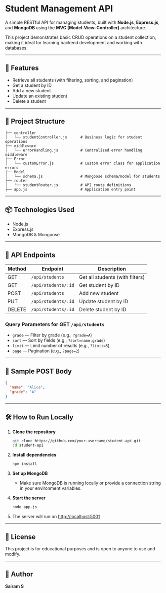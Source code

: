 # Student Management API

A simple RESTful API for managing students, built with **Node.js**, **Express.js**, and **MongoDB** using the **MVC (Model-View-Controller)** architecture.

This project demonstrates basic CRUD operations on a student collection, making it ideal for learning backend development and working with databases.

---

## 🚀 Features

- Retrieve all students (with filtering, sorting, and pagination)
- Get a student by ID
- Add a new student
- Update an existing student
- Delete a student

---

## 📁 Project Structure

```
├── controller
│   └── studentController.js      # Business logic for student operations
├── middleware
│   └── errorHandling.js          # Centralized error handling middleware
├── Error
│   └── customError.js            # Custom error class for application errors
├── Model
│   └── schema.js                 # Mongoose schema/model for students
├── router
│   └── studentRouter.js          # API route definitions
├── app.js                        # Application entry point
```

---

## 📦 Technologies Used

- Node.js
- Express.js
- MongoDB & Mongoose

---

## 📌 API Endpoints

| Method | Endpoint            | Description                        |
|--------|---------------------|------------------------------------|
| GET    | `/api/students`     | Get all students (with filters)    |
| GET    | `/api/students/:id` | Get student by ID                  |
| POST   | `/api/students`     | Add new student                    |
| PUT    | `/api/students/:id` | Update student by ID               |
| DELETE | `/api/students/:id` | Delete student by ID               |

### Query Parameters for GET `/api/students`

- `grade` — Filter by grade (e.g., `?grade=A`)
- `sort` — Sort by fields (e.g., `?sort=name,grade`)
- `limit` — Limit number of results (e.g., `?limit=5`)
- `page` — Pagination (e.g., `?page=2`)

---

## 🧪 Sample POST Body

```json
{
  "name": "Alice",
  "grade": "A"
}
```

---

## 🛠 How to Run Locally

1. **Clone the repository**
   ```bash
   git clone https://github.com/your-username/student-api.git
   cd student-api
   ```

2. **Install dependencies**
   ```bash
   npm install
   ```

3. **Set up MongoDB**
   - Make sure MongoDB is running locally or provide a connection string in your environment variables.

4. **Start the server**
   ```bash
   node app.js
   ```

5. The server will run on [http://localhost:5001](http://localhost:5001)

---

## 📜 License

This project is for educational purposes and is open to anyone to use and modify.

---

## 🙌 Author

**Sairam S**
